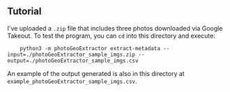 ## Tutorial 

I've uploaded a `.zip` file that includes three photos downloaded via Google Takeout. To test the program, you can `cd` into this directory and execute: 

		python3 -m photoGeoExtractor extract-metadata --input=./photoGeoExtractor_sample_imgs.zip --output=./photoGeoExtractor_sample_imgs.csv

An example of the output generated is also in this directory at `example_photoGeoExtractor_sample_imgs.csv`. 